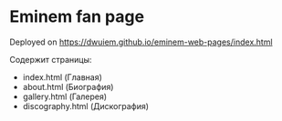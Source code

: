 # Eminem fan page

Deployed on https://dwuiem.github.io/eminem-web-pages/index.html

Содержит страницы:
- index.html (Главная)
- about.html (Биография)
- gallery.html (Галерея)
- discography.html (Дискография)